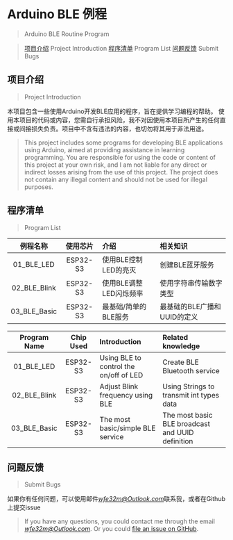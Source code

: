 # Arduino BLE 例程
> Arduino BLE Routine Program

> [项目介绍](https://github.com/akhtex/ArduinoBLE#项目介绍)
> Project Introduction
> [程序清单](https://github.com/akhtex/ArduinoBLE#程序清单)
> Program List
> [问题反馈](https://github.com/akhtex/ArduinoBLE#问题反馈)
> Submit Bugs

## 项目介绍
> Project Introduction

本项目包含一些使用Arduino开发BLE应用的程序，旨在提供学习编程的帮助。
使用本项目的代码或内容，您需自行承担风险，我不对因使用本项目所产生的任何直接或间接损失负责。项目中不含有违法的内容，也切勿将其用于非法用途。
> This project includes some programs for developing BLE applications using Arduino, aimed at providing assistance in learning programming. 
You are responsible for using the code or content of this project at your own risk, and I am not liable for any direct or indirect losses arising from the use of this project. The project does not contain any illegal content and should not be used for illegal purposes.

## 程序清单
> Program List

|例程名称|使用芯片|介绍|相关知识|
|:---:|:---:|:---|:---|
|01_BLE_LED|ESP32-S3|使用BLE控制LED的亮灭|创建BLE蓝牙服务|
|02_BLE_Blink|ESP32-S3|使用BLE调整LED闪烁频率|使用字符串传输数字类型|
|03_BLE_Basic|ESP32-S3|最基础/简单的BLE服务|最基础的BLE广播和UUID的定义|

|Program Name|Chip Used|Introduction|Related knowledge|
|:---:|:---:|:---|:---|
|01_BLE_LED|ESP32-S3|Using BLE to control the on/off of LED|Create BLE Bluetooth service|
|02_BLE_Blink|ESP32-S3|Adjust Blink frequency using BLE|Using Strings to transmit int types data|
|03_BLE_Basic|ESP32-S3|The most basic/simple BLE service | The most basic BLE broadcast and UUID definition|

## 问题反馈
> Submit Bugs

如果你有任何问题，可以使用邮件[*wfe32m@Outlook.com*](mailto:wfe32m@Outlook.com)联系我，或者在Github上提交issue
> If you have any questions, you could contact me through the email [*wfe32m@Outlook.com*](mailto:wfe32m@Outlook.com).
Or you could [file an issue on GitHub](https://github.com/akhtex/ArduinoBLE/issues/new).
